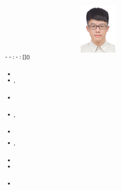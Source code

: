# <?= $content['name'] ?> 

<div style="text-align:center"><img src="imgs/hsu-tzu-chun.JPG" style="width: 70pt;" /></div>
- <?= $content['tel'] ?> 
- <?= $title['email'] ?>: <?= $content['email'] ?> 
- <?= $title['github'] ?>: [<?= $content['github'] ?>](<?= $content['github_link'] ?>) 


## <?= $title['education'] ?>

<?php foreach ($content['education'] as $education): ?>

### <?= $education['school'] ?> 
- <?= $education['degree'] ?> 
- <?= $education['where'] ?>, <?= $education['when'] ?> 

<?php endforeach ?>


<?php if (isset($content['publication'])): ?>
## <?= $title['publication'] ?> 
<?php foreach ($content['publication'] as $publication): ?>
### <?= $publication['title'] ?> 
- <?= $publication['content'] ?> 
<?php endforeach ?>
<?php endif ?>


## <?= $title['awards'] ?> 

<?php foreach ($content['awards'] as $award): ?>

### <?= $award['title'] ?> 
#### <?= $award['subtitle'] ?> 
- <?= $award['where'] ?>, <?= $award['when'] ?> 

<?php endforeach ?>



## <?= $title['experience'] ?> 
<?php foreach ($content['experiences'] as $experience): ?>

### <?= $experience['title'] ?> 
#### <?= $experience['subtitle'] ?> 
<?php foreach ($experience['list'] as $e): ?>
- <?= $e ?> 
<?php endforeach ?>
- <?= $experience['where'] ?>, <?= $experience['when'] ?> 

<?php endforeach ?>


## <?= $title['projects'] ?> 

<?php foreach ($content['projects'] as $project): ?>

### <?= $project['title'] ?> 
- <?= $project['content'] ?> 
- <?= $project['when'] ?> 

<?php endforeach ?>


## <?= $title['skills'] ?> 

<?php foreach ($content['skills'] as $e): ?>
- <?= $e ?> 
<?php endforeach ?>
